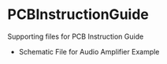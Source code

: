 # PCBInstructionGuide
Supporting files for PCB Instruction Guide
 - Schematic File for Audio Amplifier Example


